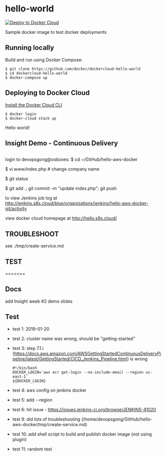 hello-world
===========

[![Deploy to Docker Cloud](https://files.cloud.docker.com/images/deploy-to-dockercloud.svg)](https://cloud.docker.com/stack/deploy/)

Sample docker image to test docker deployments

## Running locally

Build and run using Docker Compose:

	$ git clone https://github.com/docker/dockercloud-hello-world
	$ cd dockercloud-hello-world
	$ docker-compose up


## Deploying to Docker Cloud

[Install the Docker Cloud CLI](https://docs.docker.com/docker-cloud/tutorials/installing-cli/)

	$ docker login
	$ docker-cloud stack up

Hello world!

## Insight Demo - Continuous Delivery

```

```

login to devopsgong@osboxes:
$ cd ~/GitHub/hello-aws-docker

$ vi www/index.php   # change company name

$ git status

$ git add .; git commit -m "update index.php"; git push

to view Jenkins job log at http://jenkins.s8s.cloud/blue/organizations/jenkins/hello-aws-docker-git/activity

view docker cloud homepage at http://hello.s8s.cloud/


## TROUBLESHOOT

see ./tmp/create-service.md

## TEST
=======
## Docs
add Insight week #2 demo slides 

## Test

* test 1: 
	2019-01-20
* test 2: 
	cluster name was wrong, should be "getting-started"
* test 3:
	step 7.1.i (https://docs.aws.amazon.com/AWSGettingStartedContinuousDeliveryPipeline/latest/GettingStarted/CICD_Jenkins_Pipeline.html) is wrong
	```
	#!/bin/bash
	DOCKER_LOGIN=`aws ecr get-login --no-include-email --region us-east-1`
	${DOCKER_LOGIN}
	```

* test 4:
	aws config on jenkins docker

* test 5:
	add --region

* test 6:
	hit issue - https://issues.jenkins-ci.org/browse/JENKINS-41020

* test 9:
	did lots of troubleshooting (/home/devopsgong/GitHub/hello-aws-docker/tmp/create-service.md)

* test 10:
	add shell script to build and publish docker image (not using plugin)

* test 11:
	random test
